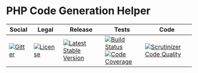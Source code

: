 # PHP Code Generation Helper

<table>
<thead>
<tr>
<th>Social</th>
<th>Legal</th>
<th>Release</th>
<th>Tests</th>
<th>Code</th>
</tr>
</thead>
<tbody>
<tr>
<td>
<a href="https://gitter.im/SetBased/php-abc?utm_source=badge&utm_medium=badge&utm_campaign=pr-badge"><img src="https://badges.gitter.im/SetBased/php-abc.svg" alt="Gitter"/></a>
</td>
<td>
<a href="https://packagist.org/packages/setbased/helper-code-store-php"><img src="https://poser.pugx.org/setbased/helper-code-store-php/license" alt="License"/></a>
</td>
<td>
<a href="https://packagist.org/packages/setbased/helper-code-store-php"><img src="https://poser.pugx.org/setbased/helper-code-store-php/v/stable" alt="Latest Stable Version"/></a>
</td>
<td>
<a href="https://github.com/SetBased/php-helper-code-store-php/actions/workflows/unit.yml"><img src="https://github.com/SetBased/php-helper-code-store-php/actions/workflows/unit.yml/badge.svg" alt="Build Status"/></a><br/>
<a href="https://codecov.io/gh/SetBased/php-helper-code-store-php"><img src="https://codecov.io/gh/SetBased/php-helper-code-store-php/branch/master/graph/badge.svg" alt="Code Coverage"/></a>
</td>
<td>
<a href="https://scrutinizer-ci.com/g/SetBased/php-helper-code-store-php/?branch=master"><img src="https://scrutinizer-ci.com/g/SetBased/php-helper-code-store-php/badges/quality-score.png?b=master" alt="Scrutinizer Code Quality"/></a>
</td>
</tr>
</tbody>
</table>
